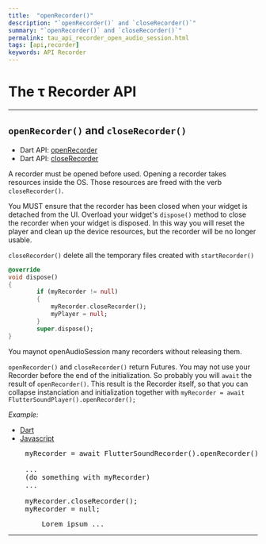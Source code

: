 ```yaml
---
title:  "openRecorder()"
description: "`openRecorder()` and `closeRecorder()`"
summary: "`openRecorder()` and `closeRecorder()`"
permalink: tau_api_recorder_open_audio_session.html
tags: [api,recorder]
keywords: API Recorder
---
```

# The &tau; Recorder API

--------------------------------------------------------------------------------------------------------------------

## `openRecorder()` and `closeRecorder()`

- Dart API: [openRecorder](pages/flutter-sound/api/recorder/FlutterSoundRecorder/openRecorder.html)
- Dart API: [closeRecorder](pages/flutter-sound/api/recorder/FlutterSoundRecorder/closeRecorder.html)


A recorder must be opened before used.
Opening a recorder takes resources inside the OS. Those resources are freed with the verb `closeRecorder()`.

You MUST ensure that the recorder has been closed when your widget is detached from the UI.
Overload your widget's `dispose()` method to close the recorder when your widget is disposed.
In this way you will reset the player and clean up the device resources, but the recorder will be no longer usable.

`closeRecorder()` delete all the temporary files created with `startRecorder()`

```dart
@override
void dispose()
{
        if (myRecorder != null)
        {
            myRecorder.closeRecorder();
            myPlayer = null;
        }
        super.dispose();
}
```

You maynot openAudioSession many recorders without releasing them.

`openRecorder()` and `closeRecorder()` return Futures. You may not use your Recorder before the end of the initialization. So probably you will `await` the result of `openRecorder()`. This result is the Recorder itself, so that you can collapse instanciation and initialization together with `myRecorder = await FlutterSoundPlayer().openRecorder();`


*Example:*
<ul id="profileTabs" class="nav nav-tabs">
    <li class="active"><a href="#dart" data-toggle="tab">Dart</a></li>
    <li><a href="#javascript" data-toggle="tab">Javascript</a></li>
</ul>
<div class="tab-content">

<div role="tabpanel" class="tab-pane active" id="dart">

<pre>
    myRecorder = await FlutterSoundRecorder().openRecorder();

    ...
    (do something with myRecorder)
    ...

    myRecorder.closeRecorder();
    myRecorder = null;
</pre>

</div>

<div role="tabpanel" class="tab-pane" id="javascript">
<pre>
        Lorem ipsum ...
</pre>
</div>

</div>


------------------------------------------------------------------------------------------------------------------
